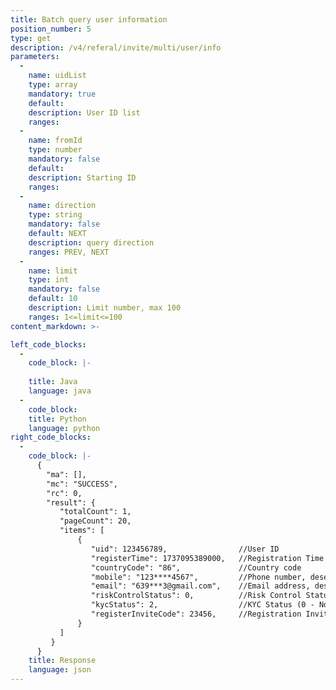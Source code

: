 ```yaml
---
title: Batch query user information
position_number: 5
type: get
description: /v4/referal/invite/multi/user/info
parameters:
  -
    name: uidList
    type: array
    mandatory: true
    default:
    description: User ID list
    ranges: 
  -
    name: fromId
    type: number
    mandatory: false
    default:
    description: Starting ID
    ranges:
  -
    name: direction
    type: string
    mandatory: false
    default: NEXT
    description: query direction
    ranges: PREV, NEXT
  -
    name: limit
    type: int
    mandatory: false
    default: 10
    description: Limit number, max 100
    ranges: 1<=limit<=100
content_markdown: >-

left_code_blocks:
  -
    code_block: |-
      
    title: Java
    language: java
  -
    code_block:
    title: Python
    language: python
right_code_blocks:
  -
    code_block: |-
      {
        "ma": [],
        "mc": "SUCCESS",
        "rc": 0,
        "result": {
           "totalCount": 1,
           "pageCount": 20,
           "items": [
               {
                  "uid": 123456789,                //User ID
                  "registerTime": 1737095389000,   //Registration Time
                  "countryCode": "86",             //Country code
                  "mobile": "123****4567",         //Phone number, desensitization
                  "email": "639***3@gmail.com",    //Email address, desensitization
                  "riskControlStatus": 0,          //Risk Control Status (0 - No Risk Control, 1 - Risk Controlled)
                  "kycStatus": 2,                  //KYC Status (0 - Not Verified, 1 - Basic Verification, 2 - Advanced Verification, 3 - Corporate Verification)
                  "registerInviteCode": 23456,     //Registration Invitation Code
               }
           ]
         }
      }
    title: Response
    language: json
---
```

